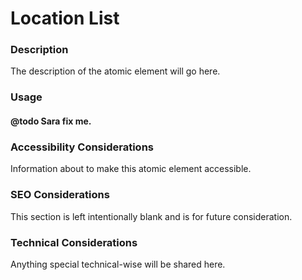 # Location List

### Description
The description of the atomic element will go here.

### Usage
#### @todo Sara fix me.

### Accessibility Considerations
Information about to make this atomic element accessible.

### SEO Considerations
This section is left intentionally blank and is for future consideration.

### Technical Considerations
Anything special technical-wise will be shared here.
